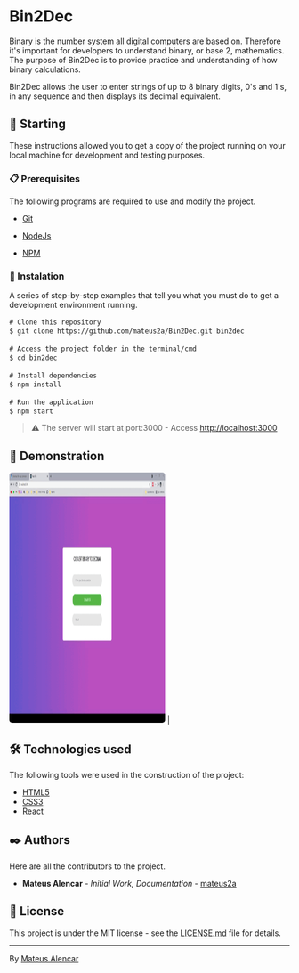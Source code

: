 # Bin2Dec

Binary is the number system all digital computers are based on. Therefore it's important for developers to understand binary, or base 2, mathematics. The purpose of Bin2Dec is to provide practice and understanding of how binary calculations.

Bin2Dec allows the user to enter strings of up to 8 binary digits, 0's and 1's, in any sequence and then displays its decimal equivalent.

## 🚀 Starting

These instructions allowed you to get a copy of the project running on your local machine for development and testing purposes.

### 📋 Prerequisites

The following programs are required to use and modify the project.

- [Git](https://git-scm.com/)

- [NodeJs](https://nodejs.org/en/)

- [NPM](https://nodejs.org/en/)

### 🔧 Instalation

A series of step-by-step examples that tell you what you must do to get a development environment running.

```
# Clone this repository
$ git clone https://github.com/mateus2a/Bin2Dec.git bin2dec
  
# Access the project folder in the terminal/cmd
$ cd bin2dec

# Install dependencies
$ npm install

# Run the application
$ npm start
```
> ⚠️ The server will start at port:3000 - Access <http://localhost:3000>

## 🎥 Demonstration
<img width="280" style="border-radius: 5px" height="450" alt="Demonstração do Aplicativo Proffy" src=".github/demo.gif"> |
## 🛠️ Technologies used

The following tools were used in the construction of the project:

- [HTML5](https://developer.mozilla.org/pt-BR/docs/Web/HTML/HTML5)
- [CSS3](https://developer.mozilla.org/pt-BR/docs/Archive/CSS3)
- [React](https://pt-br.reactjs.org/docs/getting-started.html)

## ✒️ Authors

Here are all the contributors to the project.

* **Mateus Alencar** - *Initial Work, Documentation* - [mateus2a](https://github.com/mateus2a)

## 📄 License

This project is under the MIT license - see the [LICENSE.md](https://github.com/mateus2a/Bin2Dec/blob/master/LICENSE) file for details.

---
By [Mateus Alencar](https://github.com/mateus2a)
